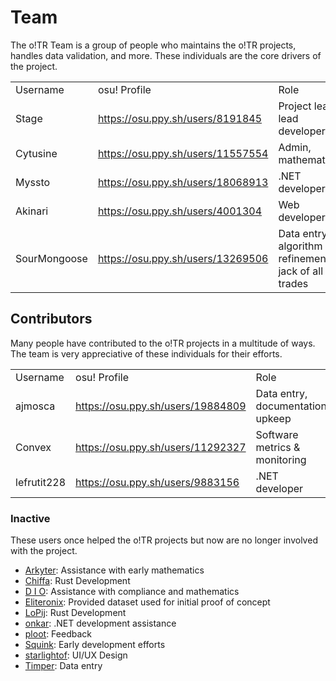 # Team

The o!TR Team is a group of people who maintains the o!TR projects, handles data validation, and more. These individuals are the core drivers of the project.

<table>
    <tr>
        <td>Username</td>
        <td>osu! Profile</td>
        <td>Role</td>
    </tr>
    <tr>
        <td>Stage</td>
        <td><a href="https://osu.ppy.sh/users/8191845">https://osu.ppy.sh/users/8191845</a></td>
        <td>Project lead, lead developer</td>
    </tr>
    <tr>
        <td>Cytusine</td>
        <td><a href="https://osu.ppy.sh/users/11557554">https://osu.ppy.sh/users/11557554</a></td>
        <td>Admin, mathematician</td>
    </tr>
    <tr>
        <td>Myssto</td>
        <td><a href="https://osu.ppy.sh/users/18068913">https://osu.ppy.sh/users/18068913</a></td>
        <td>.NET developer</td>
    </tr>
    <tr>
        <td>Akinari</td>
        <td><a href="https://osu.ppy.sh/users/4001304">https://osu.ppy.sh/users/4001304</a></td>
        <td>Web developer</td>
    </tr>
    <tr>
        <td>SourMongoose</td>
        <td><a href="https://osu.ppy.sh/users/13269506">https://osu.ppy.sh/users/13269506</a></td>
        <td>Data entry, algorithm refinement, jack of all trades</td>
    </tr>
</table>

## Contributors

Many people have contributed to the o!TR projects in a multitude of ways. The team is very appreciative of these individuals for their efforts.

<table>
    <tr>
        <td>Username</td>
        <td>osu! Profile</td>
        <td>Role</td>
    </tr>
    <tr>
        <td>ajmosca</td>
        <td><a href="https://osu.ppy.sh/users/19884809">https://osu.ppy.sh/users/19884809</a></td>
        <td>Data entry, documentation upkeep</td>
    </tr>
    <tr>
        <td>Convex</td>
        <td><a href="https://osu.ppy.sh/users/11292327">https://osu.ppy.sh/users/11292327</a></td>
        <td>Software metrics & monitoring</td>
    </tr>
    <tr>
        <td>lefrutit228</td>
        <td><a href="https://osu.ppy.sh/users/9883156">https://osu.ppy.sh/users/9883156</a></td>
        <td>.NET developer</td>
    </tr>
</table>

### Inactive

These users once helped the o!TR projects but now are no longer involved with the project.

* [Arkyter](https://osu.ppy.sh/users/23983771): Assistance with early mathematics
* [Chiffa](https://osu.ppy.sh/users/11482346): Rust Development
* [D I O](https://osu.ppy.sh/users/3958619): Assistance with compliance and mathematics
* [Eliteronix](https://osu.ppy.sh/users/4520333): Provided dataset used for initial proof of concept
* [LoPij](https://osu.ppy.sh/users/6892711): Rust Development
* [onkar](https://osu.ppy.sh/users/7153533): .NET development assistance
* [ploot](https://osu.ppy.sh/users/7802400): Feedback
* [Squink](https://osu.ppy.sh/users/12058601): Early development efforts
* [starlightof](https://osu.ppy.sh/users/18618027): UI/UX Design
* [Timper](https://osu.ppy.sh/users/11955929): Data entry

